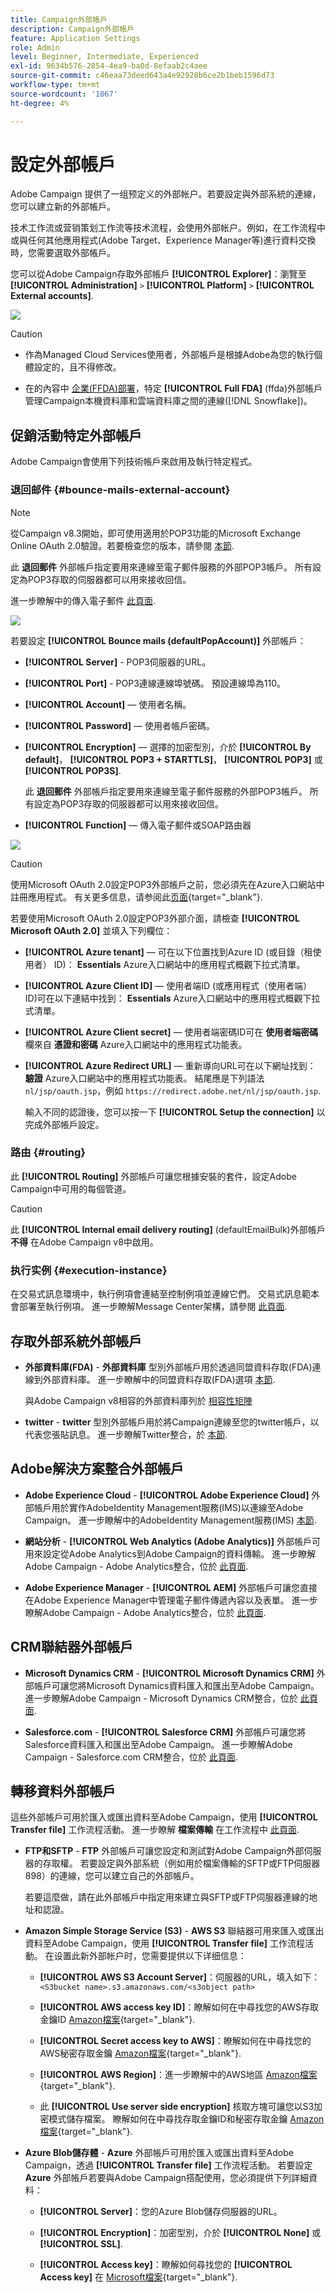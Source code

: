 ```yaml
---
title: Campaign外部帳戶
description: Campaign外部帳戶
feature: Application Settings
role: Admin
level: Beginner, Intermediate, Experienced
exl-id: 9634b576-2854-4ea9-ba0d-8efaab2c4aee
source-git-commit: c46eaa73deed643a4e92928b6ce2b1beb1596d73
workflow-type: tm+mt
source-wordcount: '1067'
ht-degree: 4%

---
```



# 設定外部帳戶

Adobe Campaign 提供了一组预定义的外部帐户。若要設定與外部系統的連線，您可以建立新的外部帳戶。

技术工作流或营销策划工作流等技术流程，会使用外部帐户。例如，在工作流程中或與任何其他應用程式(Adobe Target、Experience Manager等)進行資料交換時，您需要選取外部帳戶。

您可以從Adobe Campaign存取外部帳戶 **[!UICONTROL Explorer]**：瀏覽至 **[!UICONTROL Administration]** `>` **[!UICONTROL Platform]** `>` **[!UICONTROL External accounts]**.

![](assets/external-accounts.png)


>[!CAUTION]
>
>* 作為Managed Cloud Services使用者，外部帳戶是根據Adobe為您的執行個體設定的，且不得修改。
>
>* 在的內容中 [企業(FFDA)部署](../architecture/enterprise-deployment.md)，特定 **[!UICONTROL Full FDA]** (ffda)外部帳戶管理Campaign本機資料庫和雲端資料庫之間的連線([!DNL Snowflake])。
>


## 促銷活動特定外部帳戶

Adobe Campaign會使用下列技術帳戶來啟用及執行特定程式。

### 退回邮件 {#bounce-mails-external-account}

>[!NOTE]
>
>從Campaign v8.3開始，即可使用適用於POP3功能的Microsoft Exchange Online OAuth 2.0驗證。若要檢查您的版本，請參閱 [本節](../start/compatibility-matrix.md#how-to-check-your-campaign-version-and-buildversion).

此 **退回郵件** 外部帳戶指定要用來連線至電子郵件服務的外部POP3帳戶。 所有設定為POP3存取的伺服器都可以用來接收回信。

進一步瞭解中的傳入電子郵件 [此頁面](https://experienceleague.adobe.com/docs/campaign/automation/workflows/wf-activities/event-activities/inbound-emails.html).

![](assets/bounce_external_1.png)

若要設定 **[!UICONTROL Bounce mails (defaultPopAccount)]** 外部帳戶：

* **[!UICONTROL Server]** - POP3伺服器的URL。

* **[!UICONTROL Port]** - POP3連線連線埠號碼。 預設連線埠為110。

* **[!UICONTROL Account]**  — 使用者名稱。

* **[!UICONTROL Password]**  — 使用者帳戶密碼。

* **[!UICONTROL Encryption]**  — 選擇的加密型別，介於 **[!UICONTROL By default]**， **[!UICONTROL POP3 + STARTTLS]**， **[!UICONTROL POP3]** 或 **[!UICONTROL POP3S]**.

   此 **退回郵件** 外部帳戶指定要用來連線至電子郵件服務的外部POP3帳戶。 所有設定為POP3存取的伺服器都可以用來接收回信。

* **[!UICONTROL Function]**  — 傳入電子郵件或SOAP路由器

![](assets/bounce_external_2.png)

>[!CAUTION]
>
>使用Microsoft OAuth 2.0設定POP3外部帳戶之前，您必須先在Azure入口網站中註冊應用程式。 有关更多信息，请参阅此[页面](https://docs.microsoft.com/en-us/azure/active-directory/develop/quickstart-register-app){target="_blank"}.

若要使用Microsoft OAuth 2.0設定POP3外部介面，請檢查 **[!UICONTROL Microsoft OAuth 2.0]** 並填入下列欄位：

* **[!UICONTROL Azure tenant]**  — 可在以下位置找到Azure ID (或目錄（租使用者） ID)： **Essentials** Azure入口網站中的應用程式概觀下拉式清單。

* **[!UICONTROL Azure Client ID]**  — 使用者端ID (或應用程式（使用者端） ID)可在以下連結中找到： **Essentials** Azure入口網站中的應用程式概觀下拉式清單。

* **[!UICONTROL Azure Client secret]**  — 使用者端密碼ID可在 **使用者端密碼** 欄來自 **憑證和密碼** Azure入口網站中的應用程式功能表。

* **[!UICONTROL Azure Redirect URL]**  — 重新導向URL可在以下網址找到： **驗證** Azure入口網站中的應用程式功能表。 結尾應是下列語法 `nl/jsp/oauth.jsp`，例如 `https://redirect.adobe.net/nl/jsp/oauth.jsp`.

   輸入不同的認證後，您可以按一下 **[!UICONTROL Setup the connection]** 以完成外部帳戶設定。

### 路由 {#routing}

此 **[!UICONTROL Routing]** 外部帳戶可讓您根據安裝的套件，設定Adobe Campaign中可用的每個管道。

>[!CAUTION]
>
>此 **[!UICONTROL Internal email delivery routing]** (defaultEmailBulk)外部帳戶 **不得** 在Adobe Campaign v8中啟用。

### 执行实例 {#execution-instance}

在交易式訊息環境中，執行例項會連結至控制例項並連線它們。 交易式訊息範本會部署至執行例項。 進一步瞭解Message Center架構，請參閱 [此頁面](../architecture/architecture.md#transac-msg-archi).

## 存取外部系統外部帳戶

* **外部資料庫(FDA)** - **外部資料庫** 型別外部帳戶用於透過同盟資料存取(FDA)連線到外部資料庫。 進一步瞭解中的同盟資料存取(FDA)選項 [本節](../connect/fda.md).

   與Adobe Campaign v8相容的外部資料庫列於 [相容性矩陣](../start/compatibility-matrix.md)

* **twitter** - **twitter** 型別外部帳戶用於將Campaign連線至您的twitter帳戶，以代表您張貼訊息。 進一步瞭解Twitter整合，於 [本節](../connect/ac-tw.md).

## Adobe解決方案整合外部帳戶

* **Adobe Experience Cloud** - **[!UICONTROL Adobe Experience Cloud]** 外部帳戶用於實作AdobeIdentity Management服務(IMS)以連線至Adobe Campaign。 進一步瞭解中的AdobeIdentity Management服務(IMS) [本節](../start/connect.md#logon-to-ac).

* **網站分析** - **[!UICONTROL Web Analytics (Adobe Analytics)]** 外部帳戶可用來設定從Adobe Analytics到Adobe Campaign的資料傳輸。 進一步瞭解Adobe Campaign - Adobe Analytics整合，位於 [此頁面](../connect/ac-aa.md).

* **Adobe Experience Manager** - **[!UICONTROL AEM]** 外部帳戶可讓您直接在Adobe Experience Manager中管理電子郵件傳遞內容以及表單。 進一步瞭解Adobe Campaign - Adobe Analytics整合，位於 [此頁面](../connect/ac-aem.md).


## CRM聯結器外部帳戶

* **Microsoft Dynamics CRM** - **[!UICONTROL Microsoft Dynamics CRM]** 外部帳戶可讓您將Microsoft Dynamics資料匯入和匯出至Adobe Campaign。 進一步瞭解Adobe Campaign - Microsoft Dynamics CRM整合，位於 [此頁面](../connect/ac-ms-dyn.md).

* **Salesforce.com** - **[!UICONTROL Salesforce CRM]** 外部帳戶可讓您將Salesforce資料匯入和匯出至Adobe Campaign。 進一步瞭解Adobe Campaign - Salesforce.com CRM整合，位於 [此頁面](../connect/ac-sfdc.md).

## 轉移資料外部帳戶

這些外部帳戶可用於匯入或匯出資料至Adobe Campaign，使用 **[!UICONTROL Transfer file]** 工作流程活動。 進一步瞭解 **檔案傳輸** 在工作流程中 [此頁面](https://experienceleague.adobe.com/docs/campaign/automation/workflows/wf-activities/event-activities/file-transfer.html).

* **FTP和SFTP** - **FTP** 外部帳戶可讓您設定和測試對Adobe Campaign外部伺服器的存取權。 若要設定與外部系統（例如用於檔案傳輸的SFTP或FTP伺服器898）的連線，您可以建立自己的外部帳戶。

   若要這麼做，請在此外部帳戶中指定用來建立與SFTP或FTP伺服器連線的地址和認證。

* **Amazon Simple Storage Service (S3)** - **AWS S3** 聯結器可用來匯入或匯出資料至Adobe Campaign，使用 **[!UICONTROL Transfer file]** 工作流程活動。 在设置此新外部帐户时，您需要提供以下详细信息：

   * **[!UICONTROL AWS S3 Account Server]**：伺服器的URL，填入如下：   `<S3bucket name>.s3.amazonaws.com/<s3object path>`

   * **[!UICONTROL AWS access key ID]**：瞭解如何在中尋找您的AWS存取金鑰ID [Amazon檔案](https://docs.aws.amazon.com/general/latest/gr/aws-sec-cred-types.html#access-keys-and-secret-access-keys){target="_blank"}.

   * **[!UICONTROL Secret access key to AWS]**：瞭解如何在中尋找您的AWS秘密存取金鑰 [Amazon檔案](https://aws.amazon.com/fr/blogs/security/wheres-my-secret-access-key/){target="_blank"}.

   * **[!UICONTROL AWS Region]**：進一步瞭解中的AWS地區 [Amazon檔案](https://aws.amazon.com/about-aws/global-infrastructure/regions_az/){target="_blank"}.

   * 此 **[!UICONTROL Use server side encryption]** 核取方塊可讓您以S3加密模式儲存檔案。 瞭解如何在中尋找存取金鑰ID和秘密存取金鑰 [Amazon檔案](https://docs.aws.amazon.com/general/latest/gr/aws-sec-cred-types.html#access-keys-and-secret-access-keys){target="_blank"}.

* **Azure Blob儲存體** - **Azure** 外部帳戶可用於匯入或匯出資料至Adobe Campaign，透過 **[!UICONTROL Transfer file]** 工作流程活動。 若要設定 **Azure** 外部帳戶若要與Adobe Campaign搭配使用，您必須提供下列詳細資料：

   * **[!UICONTROL Server]**：您的Azure Blob儲存伺服器的URL。

   * **[!UICONTROL Encryption]**：加密型別，介於 **[!UICONTROL None]** 或 **[!UICONTROL SSL]**.

   * **[!UICONTROL Access key]**：瞭解如何尋找您的 **[!UICONTROL Access key]** 在 [Microsoft檔案](https://docs.microsoft.com/en-us/azure/storage/common/storage-account-keys-manage?tabs=azure-portal){target="_blank"}.
